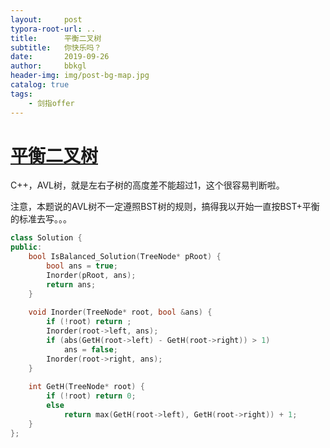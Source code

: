 ```yaml
---
layout:     post
typora-root-url: ..
title:      平衡二叉树
subtitle:   你快乐吗？
date:       2019-09-26
author:     bbkgl
header-img: img/post-bg-map.jpg
catalog: true
tags:
    - 剑指offer
---
```


# [平衡二叉树](https://www.nowcoder.com/practice/8b3b95850edb4115918ecebdf1b4d222?tpId=13&tqId=11192&rp=2&ru=/ta/coding-interviews&qru=/ta/coding-interviews/question-ranking )

C++，AVL树，就是左右子树的高度差不能超过1，这个很容易判断啦。

注意，本题说的AVL树不一定遵照BST树的规则，搞得我以开始一直按BST+平衡的标准去写。。。

```cpp
class Solution {
public:
    bool IsBalanced_Solution(TreeNode* pRoot) {
        bool ans = true;
        Inorder(pRoot, ans);
        return ans;
    }
    
    void Inorder(TreeNode* root, bool &ans) {
        if (!root) return ;
        Inorder(root->left, ans);
        if (abs(GetH(root->left) - GetH(root->right)) > 1)
            ans = false;
        Inorder(root->right, ans);
    }
    
    int GetH(TreeNode* root) {
        if (!root) return 0;
        else 
            return max(GetH(root->left), GetH(root->right)) + 1;
    }
};
```







